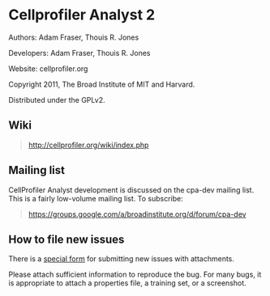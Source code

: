 # Cellprofiler Analyst 2

Authors: Adam Fraser, Thouis R. Jones

Developers: Adam Fraser, Thouis R. Jones

Website: cellprofiler.org

Copyright 2011, The Broad Institute of MIT and Harvard.

Distributed under the GPLv2.

## Wiki

> http://cellprofiler.org/wiki/index.php

## Mailing list

CellProfiler Analyst development is discussed on the cpa-dev mailing
list.  This is a fairly low-volume mailing list.  To subscribe:

> https://groups.google.com/a/broadinstitute.org/d/forum/cpa-dev

## How to file new issues

There is a [special form](http://cellprofiler.org/issues/) for submitting
new issues with attachments.

Please attach sufficient information to reproduce the bug. For many
bugs, it is appropriate to attach a properties file, a training set,
or a screenshot.

